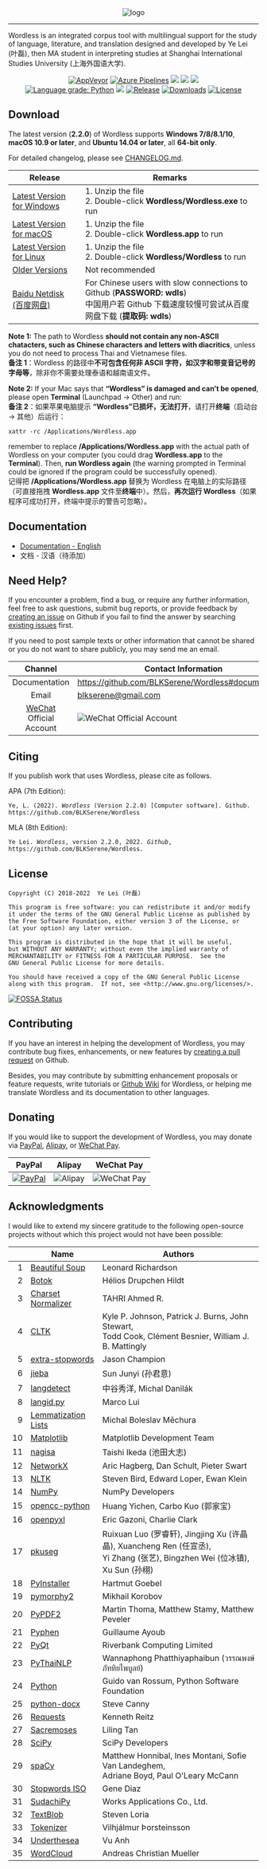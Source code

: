 <!--
# Wordless: README
# Copyright (C) 2018-2022  Ye Lei (叶磊)
#
# This program is free software: you can redistribute it and/or modify
# it under the terms of the GNU General Public License as published by
# the Free Software Foundation, either version 3 of the License, or
# (at your option) any later version.
#
# This program is distributed in the hope that it will be useful,
# but WITHOUT ANY WARRANTY; without even the implied warranty of
# MERCHANTABILITY or FITNESS FOR A PARTICULAR PURPOSE.  See the
# GNU General Public License for more details.
#
# You should have received a copy of the GNU General Public License
# along with this program.  If not, see <http://www.gnu.org/licenses/>.
-->

<div align="center"><img src="/doc/wl_logo.png" alt="logo"></div>

---
Wordless is an integrated corpus tool with multilingual support for the study of language, literature, and translation designed and developed by Ye Lei (叶磊), then MA student in interpreting studies at Shanghai International Studies University (上海外国语大学).

<div align="center">
    <a href="https://ci.appveyor.com/project/BLKSerene/wordless">
        <img src="https://ci.appveyor.com/api/projects/status/github/BLKSerene/Wordless?svg=true" alt="AppVeyor"></a>
    <a href="https://dev.azure.com/blkserene/BLKSerene%20-%20Github/_build/latest?definitionId=1&branchName=main">
        <img src="https://dev.azure.com/blkserene/BLKSerene%20-%20Github/_apis/build/status/BLKSerene.Wordless?branchName=main" alt="Azure Pipelines"></a>
    <a href="https://github.com/BLKSerene/Wordless/actions?query=workflow%3ATests" alt="Github Actions">
        <img src="https://github.com/BLKSerene/Wordless/workflows/Tests/badge.svg"></a>
    <a href="https://github.com/BLKSerene/Wordless/actions?query=workflow%3ACodeQL" alt="CodeQL">
        <img src="https://github.com/BLKSerene/Wordless/workflows/CodeQL/badge.svg"></a>
    <a href="https://app.fossa.com/projects/git%2Bgithub.com%2FBLKSerene%2FWordless?ref=badge_shield" alt="FOSSA Status">
        <img src="https://app.fossa.com/api/projects/git%2Bgithub.com%2FBLKSerene%2FWordless.svg?type=shield"></a>
</div>

<div align="center">
    <a href="https://lgtm.com/projects/g/BLKSerene/Wordless/context:python">
        <img alt="Language grade: Python" src="https://img.shields.io/lgtm/grade/python/g/BLKSerene/Wordless.svg?logo=lgtm&logoWidth=18"/></a>
    <a href="https://codecov.io/gh/BLKSerene/Wordless" alt="Codecov">
        <img src="https://codecov.io/gh/BLKSerene/Wordless/branch/main/graph/badge.svg?token=ED6TW92A7G"></a>
    <a href="https://github.com/BLKSerene/Wordless/releases">
        <img src="https://img.shields.io/github/v/release/BLKSerene/Wordless?include_prereleases&label=Release&sort=semver" alt="Release"></a>
    <a href="https://github.com/BLKSerene/Wordless#download">
        <img src="https://img.shields.io/github/downloads/BLKSerene/Wordless/total?label=Downloads" alt="Downloads"></a>
    <a href="https://github.com/BLKSerene/Wordless/blob/main/LICENSE.txt">
        <img src="https://img.shields.io/github/license/BLKSerene/Wordless?label=License" alt="License"></a>
</div>


## Download
The latest version (**2.2.0**) of Wordless supports **Windows 7/8/8.1/10**, **macOS 10.9 or later**, and **Ubuntu 14.04 or later**, all **64-bit only**.

For detailed changelog, please see [CHANGELOG.md](https://github.com/BLKSerene/Wordless/blob/main/src/CHANGELOG.md).

Release|Remarks
-------|------------
[Latest Version for Windows](https://github.com/BLKSerene/Wordless/releases/download/2.2.0/wordless_2.2.0_windows.zip)|1. Unzip the file<br>2. Double-click **Wordless/Wordless.exe** to run
[Latest Version for macOS](https://github.com/BLKSerene/Wordless/releases/download/2.2.0/wordless_2.2.0_macos.zip)|1. Unzip the file<br>2. Double-click **Wordless.app** to run
[Latest Version for Linux](https://github.com/BLKSerene/Wordless/releases/download/2.2.0/wordless_2.2.0_linux.tar.gz)|1. Unzip the file<br>2. Double-click **Wordless/Wordless** to run
[Older Versions](https://github.com/BLKSerene/Wordless/releases)|Not recommended
[Baidu Netdisk (百度网盘)](https://pan.baidu.com/s/1--ZzABrDQBZlZagWlVQMbg)|For Chinese users with slow connections to Github (**PASSWORD: wdls**)<br>中国用户若 Github 下载速度较慢可尝试从百度网盘下载 (**提取码: wdls**)

**Note 1:** The path to Wordless **should not contain any non-ASCII chatacters, such as Chinese characters and letters with diacritics**, unless you do not need to process Thai and Vietnamese files.<br>
**备注 1**：Wordless 的路径中**不可包含任何非 ASCII 字符，如汉字和带变音记号的字母等**，除非你不需要处理泰语和越南语文件。

**Note 2:** If your Mac says that **“Wordless” is damaged and can’t be opened**, please open **Terminal** (Launchpad → Other) and run:<br>
**备注 2**：如果苹果电脑提示 **“Wordless”已损坏，无法打开**，请打开**终端**（启动台 → 其他）后运行：

    xattr -rc /Applications/Wordless.app

remember to replace **/Applications/Wordless.app** with the actual path of Wordless on your computer (you could drag **Wordless.app** to the **Terminal**). Then, **run Wordless again** (the warning prompted in Terminal could be ignored if the program could be successfully opened).<br>
记得把 **/Applications/Wordless.app** 替换为 Wordless 在电脑上的实际路径（可直接拖拽 **Wordless.app** 文件至**终端**中）。然后，**再次运行 Wordless**（如果程序可成功打开，终端中提示的警告可忽略）。

<span id="doc"></span>
## Documentation
- [Documentation - English](https://github.com/BLKSerene/Wordless/blob/main/doc/doc_eng.md)
- 文档 - 汉语（待添加）

## Need Help?
If you encounter a problem, find a bug, or require any further information, feel free to ask questions, submit bug reports, or provide feedback by [creating an issue](https://github.com/BLKSerene/Wordless/issues/new) on Github if you fail to find the answer by searching [existing issues](https://github.com/BLKSerene/Wordless/issues) first.

If you need to post sample texts or other information that cannot be shared or you do not want to share publicly, you may send me an email.

Channel      |Contact Information
:-----------:|-------------------
Documentation|https://github.com/BLKSerene/Wordless#documentation
Email        |[blkserene<i>@</i>gmail<i>.</i>com](mailto:blkserene@gmail.com)
[WeChat](https://www.wechat.com/en/) Official Account|![WeChat Official Account](/src/imgs/wechat_official_account.jpg)

## Citing
If you publish work that uses Wordless, please cite as follows.

APA (7th Edition):

<pre><code>Ye, L. (2022). <i>Wordless</i> (Version 2.2.0) [Computer software]. Github. https://github.com/BLKSerene/Wordless</code></pre>

MLA (8th Edition):

<pre><code>Ye Lei. <i>Wordless</i>, version 2.2.0, 2022. <i>Github</i>, https://github.com/BLKSerene/Wordless.</code></pre>

## License
    Copyright (C) 2018-2022  Ye Lei (叶磊)
    
    This program is free software: you can redistribute it and/or modify
    it under the terms of the GNU General Public License as published by
    the Free Software Foundation, either version 3 of the License, or
    (at your option) any later version.
    
    This program is distributed in the hope that it will be useful,
    but WITHOUT ANY WARRANTY; without even the implied warranty of
    MERCHANTABILITY or FITNESS FOR A PARTICULAR PURPOSE.  See the
    GNU General Public License for more details.
    
    You should have received a copy of the GNU General Public License
    along with this program.  If not, see <http://www.gnu.org/licenses/>.

[![FOSSA Status](https://app.fossa.com/api/projects/git%2Bgithub.com%2FBLKSerene%2FWordless.svg?type=large)](https://app.fossa.com/projects/git%2Bgithub.com%2FBLKSerene%2FWordless?ref=badge_large)

## Contributing
If you have an interest in helping the development of Wordless, you may contribute bug fixes, enhancements, or new features by [creating a pull request](https://github.com/BLKSerene/Wordless/pulls) on Github.

Besides, you may contribute by submitting enhancement proposals or feature requests, write tutorials or [Github Wiki](https://github.com/BLKSerene/Wordless/wiki) for Wordless, or helping me translate Wordless and its documentation to other languages.

## Donating
If you would like to support the development of Wordless, you may donate via [PayPal](https://www.paypal.com/), [Alipay](https://global.alipay.com/), or [WeChat Pay](https://pay.weixin.qq.com/index.php/public/wechatpay_en).

PayPal|Alipay|WeChat Pay
------|------|----------
[![PayPal](/src/imgs/donating_paypal.gif)](https://www.paypal.com/cgi-bin/webscr?cmd=_s-xclick&hosted_button_id=V2V54NYE2YD32)|![Alipay](/src/imgs/donating_alipay.png)|![WeChat Pay](/src/imgs/donating_wechat_pay.png)

## Acknowledgments
I would like to extend my sincere gratitude to the following open-source projects without which this project would not have been possible:

&nbsp;|Name|Authors
-----:|----|-------
1     |[Beautiful Soup](https://www.crummy.com/software/BeautifulSoup/)      |Leonard Richardson
2     |[Botok](https://github.com/OpenPecha/Botok)                           |Hélios Drupchen Hildt
3     |[Charset Normalizer](https://github.com/Ousret/charset_normalizer)    |TAHRI Ahmed R.
4     |[CLTK](https://github.com/cltk/cltk)                                  |Kyle P. Johnson, Patrick J. Burns, John Stewart,<br>Todd Cook, Clément Besnier, William J. B. Mattingly
5     |[extra-stopwords](https://github.com/Xangis/extra-stopwords)          |Jason Champion
6     |[jieba](https://github.com/fxsjy/jieba)                               |Sun Junyi (孙君意)
7     |[langdetect](https://github.com/Mimino666/langdetect)                 |中谷秀洋, Michal Danilák
8     |[langid.py](https://github.com/saffsd/langid.py)                      |Marco Lui
9     |[Lemmatization Lists](https://github.com/michmech/lemmatization-lists)|Michal Boleslav Měchura
10    |[Matplotlib](https://matplotlib.org/)                                 |Matplotlib Development Team
11    |[nagisa](https://github.com/taishi-i/nagisa)                          |Taishi Ikeda (池田大志)
12    |[NetworkX](https://networkx.org/)                                     |Aric Hagberg, Dan Schult, Pieter Swart
13    |[NLTK](http://www.nltk.org/)                                          |Steven Bird, Edward Loper, Ewan Klein
14    |[NumPy](https://www.numpy.org/)                                       |NumPy Developers
15    |[opencc-python](https://github.com/yichen0831/opencc-python)          |Huang Yichen, Carbo Kuo (郭家宝)
16    |[openpyxl](https://foss.heptapod.net/openpyxl/openpyxl)               |Eric Gazoni, Charlie Clark
17    |[pkuseg](https://github.com/lancopku/pkuseg-python)                   |Ruixuan Luo (罗睿轩), Jingjing Xu (许晶晶), Xuancheng Ren (任宣丞),<br>Yi Zhang (张艺), Bingzhen Wei (位冰镇), Xu Sun (孙栩)
18    |[PyInstaller](http://www.pyinstaller.org/)                            |Hartmut Goebel
19    |[pymorphy2](https://github.com/kmike/pymorphy2)                       |Mikhail Korobov
20    |[PyPDF2](https://github.com/py-pdf/PyPDF2)                            |Martin Thoma, Matthew Stamy, Matthew Peveler
21    |[Pyphen](https://pyphen.org/)                                         |Guillaume Ayoub
22    |[PyQt](https://riverbankcomputing.com/software/pyqt/)                 |Riverbank Computing Limited
23    |[PyThaiNLP](https://github.com/PyThaiNLP/pythainlp)                   |Wannaphong Phatthiyaphaibun (วรรณพงษ์ ภัททิยไพบูลย์)
24    |[Python](https://www.python.org/)                                     |Guido van Rossum, Python Software Foundation
25    |[python-docx](https://github.com/python-openxml/python-docx)          |Steve Canny
26    |[Requests](https://github.com/psf/requests)                           |Kenneth Reitz
27    |[Sacremoses](https://github.com/alvations/sacremoses)                 |Liling Tan
28    |[SciPy](https://scipy.org/scipylib/)                                  |SciPy Developers
29    |[spaCy](https://spacy.io/)                                            |Matthew Honnibal, Ines Montani, Sofie Van Landeghem,<br>Adriane Boyd, Paul O'Leary McCann
30    |[Stopwords ISO](https://github.com/stopwords-iso/stopwords-iso)       |Gene Diaz
31    |[SudachiPy](https://github.com/WorksApplications/sudachi.rs)          |Works Applications Co., Ltd.
32    |[TextBlob](https://github.com/sloria/TextBlob)                        |Steven Loria
33    |[Tokenizer](https://github.com/mideind/Tokenizer)                     |Vilhjálmur Þorsteinsson
34    |[Underthesea](https://github.com/undertheseanlp/underthesea)          |Vu Anh
35    |[WordCloud](https://github.com/amueller/word_cloud)                   |Andreas Christian Mueller
